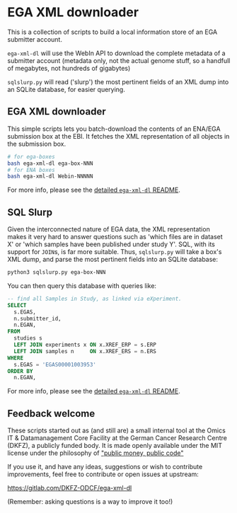# EGA XML downloader

This is a collection of scripts to build a local information store of an EGA submitter account.

`ega-xml-dl` will use the WebIn API to download the complete metadata of a submitter account
(metadata only, not the actual genome stuff, so a handfull of megabytes, not hundreds of gigabytes)

`sqlslurp.py` will read ('slurp') the most pertinent fields of an XML dump into an SQLite database, for easier querying.

## EGA XML downloader

This simple scripts lets you batch-download the contents of an ENA/EGA submission box at the EBI.
It fetches the XML representation of all objects in the submission box.

```sh
# for ega-boxes
bash ega-xml-dl ega-box-NNN
# for ENA boxes
bash ega-xml-dl Webin-NNNNN
```

For more info, please see the [detailed `ega-xml-dl` README](README-ega-xml-dl.md).

## SQL Slurp

Given the interconnected nature of EGA data, the XML representation makes it very hard to answer questions such as
'which files are in dataset X' or 'which samples have been published under study Y'.
SQL, with its support for `JOIN`s, is far more suitable.
Thus, `sqlslurp.py` will take a box's XML dump, and parse the most pertinent fields into an SQLite database:

```sh
python3 sqlslurp.py ega-box-NNN
```

You can then query this database with queries like:

```sql
-- find all Samples in Study, as linked via eXperiment.
SELECT
  s.EGAS,
  n.submitter_id,
  n.EGAN,
FROM
  studies s
  LEFT JOIN experiments x ON x.XREF_ERP = s.ERP
  LEFT JOIN samples n     ON x.XREF_ERS = n.ERS
WHERE
  s.EGAS = 'EGAS00001003953'
ORDER BY
  n.EGAN,
```

For more info, please see the [detailed `ega-xml-dl` README](README-ega-xml-dl.md).

## Feedback welcome

These scripts started out as (and still are) a small internal tool at the Omics IT & Datamanagement Core Facility
at the German Cancer Research Centre (DKFZ), a publicly funded body.
It is made openly available under the MIT license under the philosophy of ["public money, public code"](https://publiccode.eu/)

If you use it, and have any ideas, suggestions or wish to contribute improvements,
feel free to contribute or open issues at upstream:

https://gitlab.com/DKFZ-ODCF/ega-xml-dl

(Remember: asking questions is a way to improve it too!)
